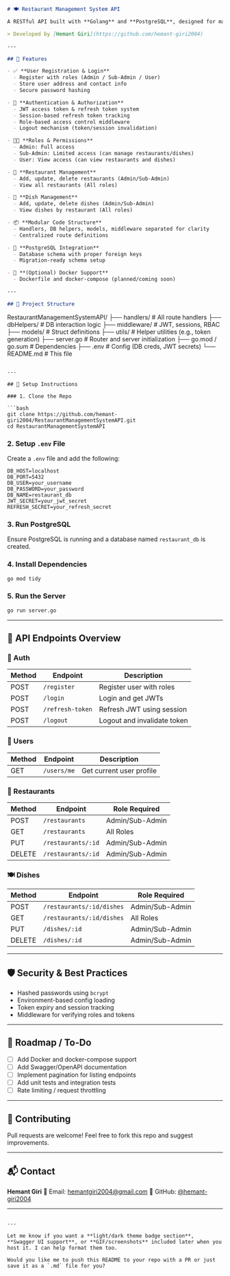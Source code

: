 ```markdown
# 🍽️ Restaurant Management System API

A RESTful API built with **Golang** and **PostgreSQL**, designed for managing restaurants, dishes, and users with **JWT-based authentication**, **role-based access control**, and **secure session management**.

> Developed by [Hemant Giri](https://github.com/hemant-giri2004)

---

## 🚀 Features

- ✅ **User Registration & Login**
  - Register with roles (Admin / Sub-Admin / User)
  - Store user address and contact info
  - Secure password hashing

- 🔐 **Authentication & Authorization**
  - JWT access token & refresh token system
  - Session-based refresh token tracking
  - Role-based access control middleware
  - Logout mechanism (token/session invalidation)

- 🧑‍💼 **Roles & Permissions**
  - Admin: Full access
  - Sub-Admin: Limited access (can manage restaurants/dishes)
  - User: View access (can view restaurants and dishes)

- 🏪 **Restaurant Management**
  - Add, update, delete restaurants (Admin/Sub-Admin)
  - View all restaurants (All roles)

- 🍔 **Dish Management**
  - Add, update, delete dishes (Admin/Sub-Admin)
  - View dishes by restaurant (All roles)

- 📦 **Modular Code Structure**
  - Handlers, DB helpers, models, middleware separated for clarity
  - Centralized route definitions

- 📄 **PostgreSQL Integration**
  - Database schema with proper foreign keys
  - Migration-ready schema setup

- 🐳 **(Optional) Docker Support**
  - Dockerfile and docker-compose (planned/coming soon)

---

## 📁 Project Structure

```

RestaurantManagementSystemAPI/
├── handlers/             # All route handlers
├── dbHelpers/            # DB interaction logic
├── middleware/           # JWT, sessions, RBAC
├── models/               # Struct definitions
├── utils/                # Helper utilities (e.g., token generation)
├── server.go             # Router and server initialization
├── go.mod / go.sum       # Dependencies
├── .env                  # Config (DB creds, JWT secrets)
└── README.md             # This file

````

---

## 🔧 Setup Instructions

### 1. Clone the Repo

```bash
git clone https://github.com/hemant-giri2004/RestaurantManagementSystemAPI.git
cd RestaurantManagementSystemAPI
````

### 2. Setup `.env` File

Create a `.env` file and add the following:

```env
DB_HOST=localhost
DB_PORT=5432
DB_USER=your_username
DB_PASSWORD=your_password
DB_NAME=restaurant_db
JWT_SECRET=your_jwt_secret
REFRESH_SECRET=your_refresh_secret
```

### 3. Run PostgreSQL

Ensure PostgreSQL is running and a database named `restaurant_db` is created.

### 4. Install Dependencies

```bash
go mod tidy
```

### 5. Run the Server

```bash
go run server.go
```

---

## 🧪 API Endpoints Overview

### 🔐 Auth

| Method | Endpoint         | Description                 |
| ------ | ---------------- | --------------------------- |
| POST   | `/register`      | Register user with roles    |
| POST   | `/login`         | Login and get JWTs          |
| POST   | `/refresh-token` | Refresh JWT using session   |
| POST   | `/logout`        | Logout and invalidate token |

### 👥 Users

| Method | Endpoint    | Description              |
| ------ | ----------- | ------------------------ |
| GET    | `/users/me` | Get current user profile |

### 🏪 Restaurants

| Method | Endpoint           | Role Required   |
| ------ | ------------------ | --------------- |
| POST   | `/restaurants`     | Admin/Sub-Admin |
| GET    | `/restaurants`     | All Roles       |
| PUT    | `/restaurants/:id` | Admin/Sub-Admin |
| DELETE | `/restaurants/:id` | Admin/Sub-Admin |

### 🍽️ Dishes

| Method | Endpoint                  | Role Required   |
| ------ | ------------------------- | --------------- |
| POST   | `/restaurants/:id/dishes` | Admin/Sub-Admin |
| GET    | `/restaurants/:id/dishes` | All Roles       |
| PUT    | `/dishes/:id`             | Admin/Sub-Admin |
| DELETE | `/dishes/:id`             | Admin/Sub-Admin |

---

## 🛡️ Security & Best Practices

* Hashed passwords using `bcrypt`
* Environment-based config loading
* Token expiry and session tracking
* Middleware for verifying roles and tokens

---

## 📌 Roadmap / To-Do

* [ ] Add Docker and docker-compose support
* [ ] Add Swagger/OpenAPI documentation
* [ ] Implement pagination for listing endpoints
* [ ] Add unit tests and integration tests
* [ ] Rate limiting / request throttling

---

## 🤝 Contributing

Pull requests are welcome! Feel free to fork this repo and suggest improvements.

---


## 📬 Contact

**Hemant Giri**
📧 Email: [hemantgiri2004@gmail.com](mailto:hemantgiri2004@gmail.com)
🔗 GitHub: [@hemant-giri2004](https://github.com/hemant-giri2004)

---

```

---

Let me know if you want a **light/dark theme badge section**, **Swagger UI support**, or **GIF/screenshots** included later when you host it. I can help format them too.

Would you like me to push this README to your repo with a PR or just save it as a `.md` file for you?
```
